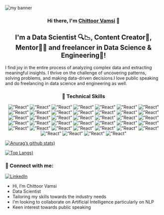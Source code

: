<img src="https://github.com/chittoorking/banner/assets/56587705/49a607db-230c-4e56-b71a-ac7a5db135d7" alt="my banner">
<h3 align="center">
Hi there, I'm <a href="https://www.linkedin.com/in/vamsi-chittoor/" target="_blank" rel="noreferrer">Chittoor Vamsi</a> 👋
</h3>
<h2 align="center">
I'm a Data Scientist 🔍📉, Content Creator📸, Mentor👨‍💻 and freelancer in Data Science & Engineering🎨!
</h2> 
I find joy in the entire process of analyzing complex data and extracting meaningful insights. I thrive on the challenge of uncovering patterns, solving problems, and making data-driven decisions.I love public speaking and do freelancing in data science and engineering as well.
<br>
<h3 align="center">
💼 Technical Skills
</h3>

<p align="center">
  <span>
<img alt=”React” src="https://img.shields.io/badge/Freelancer-29B2FE?style=for-the-badge&logo=Freelancer&logoColor=white"/>
<img alt=”React” src="https://img.shields.io/badge/MongoDB-%234ea94b.svg?style=for-the-badge&logo=mongodb&logoColor=white"/>
<img alt=”React” src="https://img.shields.io/badge/mysql-%2300f.svg?style=for-the-badge&logo=mysql&logoColor=white"/>
<img alt=”React” src="https://img.shields.io/badge/sqlite-%2307405e.svg?style=for-the-badge&logo=sqlite&logoColor=white"/>
<img alt=”React” src="https://img.shields.io/badge/Anaconda-%2344A833.svg?style=for-the-badge&logo=anaconda&logoColor=white"/>
<img alt=”React” src="https://img.shields.io/badge/Apache%20Hadoop-66CCFF?style=for-the-badge&logo=apachehadoop&logoColor=black"/>
<img alt=”React” src="https://img.shields.io/badge/flask-%23000.svg?style=for-the-badge&logo=flask&logoColor=white"/>
<img alt=”React” src="https://img.shields.io/badge/AWS-%23FF9900.svg?style=for-the-badge&logo=amazon-aws&logoColor=white"/>
<img alt=”React” src="https://img.shields.io/badge/azure-%230072C6.svg?style=for-the-badge&logo=microsoftazure&logoColor=white"/>
<img alt=”React” src="https://img.shields.io/badge/GoogleCloud-%234285F4.svg?style=for-the-badge&logo=google-cloud&logoColor=white"/>
<img alt=”React” src="https://img.shields.io/badge/c-%2300599C.svg?style=for-the-badge&logo=c&logoColor=white"/>
<img alt=”React” src="https://img.shields.io/badge/css3-%231572B6.svg?style=for-the-badge&logo=css3&logoColor=white"/>
<img alt=”React” src="https://img.shields.io/badge/html5-%23E34F26.svg?style=for-the-badge&logo=html5&logoColor=white"/>
<img alt=”React” src="https://img.shields.io/badge/python-3670A0?style=for-the-badge&logo=python&logoColor=ffdd54"/>
<img alt=”React” src="https://img.shields.io/badge/r-%23276DC3.svg?style=for-the-badge&logo=r&logoColor=white"/>
<img alt=”React” src="https://img.shields.io/badge/Keras-%23D00000.svg?style=for-the-badge&logo=Keras&logoColor=white"/>
<img alt=”React” src="https://img.shields.io/badge/Matplotlib-%23ffffff.svg?style=for-the-badge&logo=Matplotlib&logoColor=black"/>
<img alt=”React” src="https://img.shields.io/badge/numpy-%23013243.svg?style=for-the-badge&logo=numpy&logoColor=white"/>
<img alt=”React” src="https://img.shields.io/badge/pandas-%23150458.svg?style=for-the-badge&logo=pandas&logoColor=white"/>
<img alt=”React” src="https://img.shields.io/badge/Plotly-%233F4F75.svg?style=for-the-badge&logo=plotly&logoColor=white"/>
<img alt=”React” src="https://img.shields.io/badge/PyTorch-%23EE4C2C.svg?style=for-the-badge&logo=PyTorch&logoColor=white"/>
<img alt=”React” src="https://img.shields.io/badge/scikit--learn-%23F7931E.svg?style=for-the-badge&logo=scikit-learn&logoColor=white"/>
<img alt=”React” src="https://img.shields.io/badge/SciPy-%230C55A5.svg?style=for-the-badge&logo=scipy&logoColor=%white"/>
<img alt=”React” src="https://img.shields.io/badge/TensorFlow-%23FF6F00.svg?style=for-the-badge&logo=TensorFlow&logoColor=white"/>
<img alt=”React” src="https://img.shields.io/badge/Microsoft_Excel-217346?style=for-the-badge&logo=microsoft-excel&logoColor=white"/>
<img alt=”React” src="https://img.shields.io/badge/Microsoft_PowerPoint-B7472A?style=for-the-badge&logo=microsoft-powerpoint logoColor=white"/>
<img alt=”React” src="https://img.shields.io/badge/Microsoft_Word-2B579A?style=for-the-badge&logo=microsoft-word&logoColor=white"/>
<img alt=”React” src="https://img.shields.io/badge/Linux-FCC624?style=for-the-badge&logo=linux&logoColor=black"/>
<img alt=”React” src="https://img.shields.io/badge/docker-%230db7ed.svg?style=for-the-badge&logo=docker&logoColor=white"/>
<img alt=”React” src="https://img.shields.io/badge/-ElasticSearch-005571?style=for-the-badge&logo=elasticsearch"/>
<img alt=”React” src="https://img.shields.io/badge/kubernetes-%23326ce5.svg?style=for-the-badge&logo=kubernetes&logoColor=white"/>
<img alt=”React” src="https://img.shields.io/badge/Postman-FF6C37?style=for-the-badge&logo=postman&logoColor=white"/>
<img alt=”React” src="https://img.shields.io/badge/terraform-%235835CC.svg?style=for-the-badge&logo=terraform&logoColor=white"/>
<img alt=”React” src="https://img.shields.io/badge/Trello-%23026AA7.svg?style=for-the-badge&logo=Trello&logoColor=white"/>
<img alt=”React” src="https://img.shields.io/badge/Apache%20Airflow-017CEE?style=for-the-badge&logo=Apache%20Airflow&logoColor=white"/>
<img alt=”React” src="https://img.shields.io/badge/jenkins-%232C5263.svg?style=for-the-badge&logo=jenkins&logoColor=white"/>
<img alt=”React” src="https://img.shields.io/badge/linkedin-%230077B5.svg?style=for-the-badge&logo=linkedin&logoColor=white"/>
<img alt=”React” src="https://img.shields.io/badge/git-%23F05033.svg?style=for-the-badge&logo=git&logoColor=white"/>
<img alt=”React” src="https://img.shields.io/badge/github-%23121011.svg?style=for-the-badge&logo=github&logoColor=white"/>
</span>
</p>

[![Anurag’s github stats](https://github-readme-stats.vercel.app/api?username=chittoorking&show_icons=true&theme=radical))](https://github.com/yushi1007)

[![Top Langs](https://github-readme-stats.vercel.app/api/top-langs/?username=chittoorking&layout=compact&theme=radical))](https://github.com/yushi1007)

### 🤝 Connect with me:
[![LinkedIn](https://img.shields.io/badge/linkedin-%230077B5.svg?style=for-the-badge&logo=linkedin&logoColor=white)](https://www.linkedin.com/in/vamsi-chittoor/)
-  Hi, I’m Chittoor Vamsi
-  Data Scientist
-  Tailoring my skills towards the industry needs
-  I’m looking to collaborate on Artificial Intelligence particularly on NLP
-  Keen interest towards public speaking 

<!---
chittoorking/chittoorking is a ✨ special ✨ repository because its `README.md` (this file) appears on your GitHub profile.
You can click the Preview link to take a look at your changes.
--->
